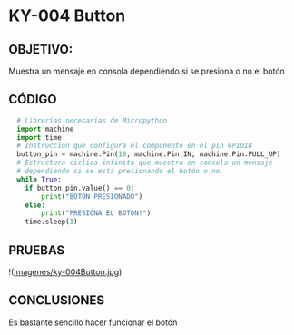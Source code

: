 # KY-004 Button

## OBJETIVO:
Muestra un mensaje en consola dependiendo si se presiona o no el botón

## CÓDIGO
```python
  # Librerías necesarias de Micropython
  import machine
  import time
  # Instrucción que configura el componente en el pin GPIO18 
  button_pin = machine.Pin(18, machine.Pin.IN, machine.Pin.PULL_UP)
  # Estructura ciclica infinita que muestra en consola un mensaje 
  # dependiendo si se está presionando el botón o no.
  while True:
    if button_pin.value() == 0:
        print("BOTON PRESIONADO")
    else:
        print("PRESIONA EL BOTON!")
    time.sleep(1)
```

## PRUEBAS

!([Imagenes/ky-004Button.jpg](https://github.com/OscarTec98/37Sensores/blob/main/Imagenes/ky-004Button.jpg))


## CONCLUSIONES
Es bastante sencillo hacer funcionar el botón
